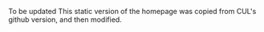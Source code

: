 To be updated
This static version of the homepage was copied from CUL's github version, and then modified.
